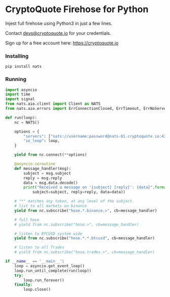 # CryptoQuote Firehose for Python

Injest full firehose using Python3 in just a few lines.

Contact devs@cryptoquote.io for your credentials.

Sign up for a free account here: https://cryptoquote.io

### Installing

```
pip install nats
```

### Running

```py
import asyncio
import time
import signal
from nats.aio.client import Client as NATS
from nats.aio.errors import ErrConnectionClosed, ErrTimeout, ErrNoServers

def run(loop):
    nc = NATS()

    options = {
        "servers": ["nats://username:password@nats-01.cryptoquote.io:4222"],
        "io_loop": loop,
    }

    yield from nc.connect(**options)

    @asyncio.coroutine
    def message_handler(msg):
        subject = msg.subject
        reply = msg.reply
        data = msg.data.decode()
        print("Received a message on '{subject} {reply}': {data}".format(
            subject=subject, reply=reply, data=data))

    # "*" matches any token, at any level of the subject.
    # list to all markets on binance
    yield from nc.subscribe("hose.*.binance.>", cb=message_handler)

    # full hose
    # yield from nc.subscribe("hose.>", cb=message_handler)

    # listen to BTCUSD system wide
    yield from nc.subscribe("hose.*.*.btcusd", cb=message_handler)

    # listen to all Trades
    # yield from nc.subscribe("hose.trades.>", cb=message_handler)

if __name__ == '__main__':
    loop = asyncio.get_event_loop()
    loop.run_until_complete(run(loop))
    try:
        loop.run_forever()
    finally:
        loop.close()

```